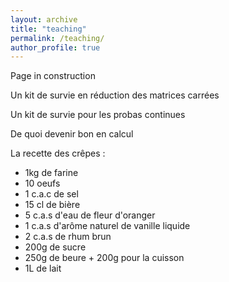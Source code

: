 ```yaml
---
layout: archive
title: "teaching"
permalink: /teaching/
author_profile: true
---
```


Page in construction 

Un kit de survie en réduction des matrices carrées
<a href="https://valentinkil.github.io/files/pdf/Reduction.pdf"><i class="fas fa-fw fa-file-pdf zoom" aria-hidden="true"></i></a> 

Un kit de survie pour les probas continues
<a href="https://valentinkil.github.io/files/pdf/Proba_continues.pdf"><i class="fas fa-fw fa-file-pdf zoom" aria-hidden="true"></i></a> 

De quoi devenir bon en calcul
<a href="https://valentinkil.github.io/files/pdf/Calcul.pdf"><i class="fas fa-fw fa-file-pdf zoom" aria-hidden="true"></i></a> 




La recette des crêpes : 
- 1kg de farine 
- 10 oeufs 
- 1 c.a.c de sel 
- 15 cl de bière 
- 5 c.a.s d'eau de fleur d'oranger 
- 1 c.a.s d'arôme naturel de vanille liquide 
- 2 c.a.s de rhum brun
- 200g de sucre
- 250g de beure + 200g pour la cuisson
- 1L de lait 


